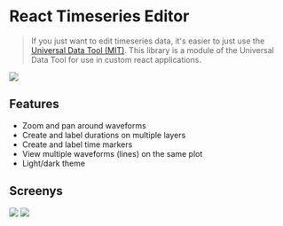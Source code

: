 # React Timeseries Editor

> If you just want to edit timeseries data, it's easier to just use the [Universal Data Tool (MIT)](https://github.com/UniversalDataTool/universal-data-tool). This library is a module of the Universal Data Tool for use in custom react applications.

![](https://user-images.githubusercontent.com/1910070/97049709-28ba6700-154a-11eb-9624-22b380ab4833.png)

## Features

- Zoom and pan around waveforms
- Create and label durations on multiple layers
- Create and label time markers
- View multiple waveforms (lines) on the same plot
- Light/dark theme

## Screenys

![](https://user-images.githubusercontent.com/1910070/97049707-2821d080-154a-11eb-8a58-fa6446e38ef6.png)
![](https://user-images.githubusercontent.com/1910070/97049705-2821d080-154a-11eb-87eb-97e3506d6e1b.png)


